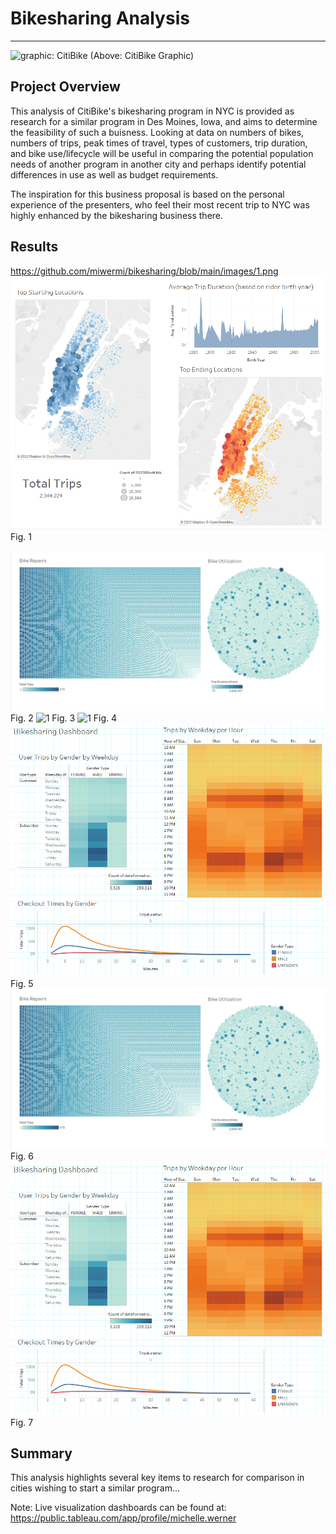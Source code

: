 
<!--                                                                                           Michelle Werner (7/10/2022)-->
# Bikesharing Analysis
---

<!--![alt](resources/___.png)-->
<img src="https://github.com/miwermi/bikesharing/blob/main/static/images/citibike.png" alt ="graphic: CitiBike">
(Above: CitiBike Graphic)

## Project Overview

This analysis of CitiBike's bikesharing program in NYC is provided as research for a similar program in Des Moines, Iowa, and aims to determine the feasibility of such a buisness. Looking at data on numbers of bikes, numbers of trips, peak times of travel, types of customers, trip duration, and bike use/lifecycle will be useful in comparing the potential population needs of another program in another city and perhaps identify potential differences in use as well as budget requirements.

The inspiration for this business proposal is based on the personal experience of the presenters, who feel their most recent trip to NYC was highly enhanced by the bikesharing business there.

## Results

https://github.com/miwermi/bikesharing/blob/main/images/1.png
<img src="https://github.com/miwermi/bikesharing/blob/main/images/1.png" alt ="1">
Fig. 1

<img src="https://github.com/miwermi/bikesharing/blob/main/images/2.png" alt ="2">
Fig. 2

<img src="https://github.com/miwermi/bikesharing/blob/main/images/3.png" alt ="1">
Fig. 3

<img src="https://github.com/miwermi/bikesharing/blob/main/images/4.png" alt ="1">
Fig. 4

<img src="https://github.com/miwermi/bikesharing/blob/main/images/5.png" alt ="1">
Fig. 5

<img src="https://github.com/miwermi/bikesharing/blob/main/images/6.png" alt ="1">
Fig. 6

<img src="https://github.com/miwermi/bikesharing/blob/main/images/7.png" alt ="7">
Fig. 7

## Summary
This analysis highlights several key items to research for comparison in cities wishing to start a similar program...



Note: Live visualization dashboards can be found at: https://public.tableau.com/app/profile/michelle.werner

